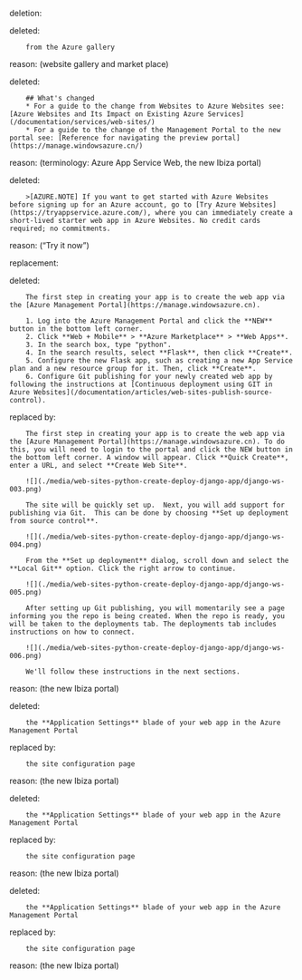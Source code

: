 deletion:

deleted:

		from the Azure gallery

reason: (website gallery and market place)

deleted:

		## What's changed
		* For a guide to the change from Websites to Azure Websites see: [Azure Websites and Its Impact on Existing Azure Services](/documentation/services/web-sites/)
		* For a guide to the change of the Management Portal to the new portal see: [Reference for navigating the preview portal](https://manage.windowsazure.cn/)

reason: (terminology: Azure App Service Web, the new Ibiza portal)

deleted:

		>[AZURE.NOTE] If you want to get started with Azure Websites before signing up for an Azure account, go to [Try Azure Websites](https://tryappservice.azure.com/), where you can immediately create a short-lived starter web app in Azure Websites. No credit cards required; no commitments.

reason: (“Try it now”)

replacement:

deleted:

		The first step in creating your app is to create the web app via the [Azure Management Portal](https://manage.windowsazure.cn). 
		
		1. Log into the Azure Management Portal and click the **NEW** button in the bottom left corner. 
		2. Click **Web + Mobile** > **Azure Marketplace** > **Web Apps**.
		3. In the search box, type "python".
		4. In the search results, select **Flask**, then click **Create**.
		5. Configure the new Flask app, such as creating a new App Service plan and a new resource group for it. Then, click **Create**.
		6. Configure Git publishing for your newly created web app by following the instructions at [Continuous deployment using GIT in Azure Websites](/documentation/articles/web-sites-publish-source-control).

replaced by:

		The first step in creating your app is to create the web app via the [Azure Management Portal](https://manage.windowsazure.cn). To do this, you will need to login to the portal and click the NEW button in the bottom left corner. A window will appear. Click **Quick Create**, enter a URL, and select **Create Web Site**.
		
		![](./media/web-sites-python-create-deploy-django-app/django-ws-003.png)
		
		The site will be quickly set up.  Next, you will add support for publishing via Git.  This can be done by choosing **Set up deployment from source control**.
		
		![](./media/web-sites-python-create-deploy-django-app/django-ws-004.png)
		
		From the **Set up deployment** dialog, scroll down and select the **Local Git** option. Click the right arrow to continue.
		
		![](./media/web-sites-python-create-deploy-django-app/django-ws-005.png)
		
		After setting up Git publishing, you will momentarily see a page informing you the repo is being created. When the repo is ready, you will be taken to the deployments tab. The deployments tab includes instructions on how to connect.  
		
		![](./media/web-sites-python-create-deploy-django-app/django-ws-006.png)
		
		We'll follow these instructions in the next sections.

reason: (the new Ibiza portal)

deleted:

		the **Application Settings** blade of your web app in the Azure Management Portal

replaced by:

		the site configuration page

reason: (the new Ibiza portal)

deleted:

		the **Application Settings** blade of your web app in the Azure Management Portal

replaced by:

		the site configuration page

reason: (the new Ibiza portal)

deleted:

		the **Application Settings** blade of your web app in the Azure Management Portal

replaced by:

		the site configuration page

reason: (the new Ibiza portal)

